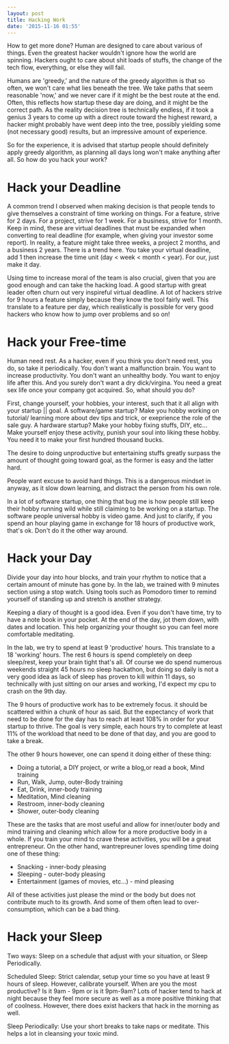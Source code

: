 ```yaml
---
layout: post
title: Hacking Work
date: '2015-11-16 01:55'
---
```


How to get more done? Human are designed to care about various of things. Even the greatest hacker wouldn't ignore how the world are spinning. Hackers ought to care about shit loads of stuffs, the change of the tech flow, everything, or else they will fail.

Humans are 'greedy,' and the nature of the greedy algorithm is that so often, we won't care what lies beneath the tree. We take paths that seem reasonable 'now,' and we never care if it might be the best route at the end. Often, this reflects how startup these day are doing, and it might be the correct path. As the reality decision tree is technically endless, if it took a genius 3 years to come up with a direct route toward the highest reward, a hacker might probably have went deep into the tree, possibly yielding some (not necessary good) results, but an impressive amount of experience.

So for the experience, it is advised that startup people should definitely apply greedy algorithm, as planning all days long won't make anything after all. So how do you hack your work?

# Hack your Deadline

A common trend I observed when making decision is that people tends to give themselves a constraint of time working on things. For a feature, strive for 2 days. For a project, strive for 1 week. For a business, strive for 1 month. Keep in mind, these are virtual deadlines that must be expanded when converting to real deadline (for example, when giving your investor some report). In reality, a feature might take three weeks, a project 2 months, and a business 2 years. There is a trend here. You take your virtual deadline, add 1 then increase the time unit (day < week < month < year). For our, just make it day.

Using time to increase moral of the team is also crucial, given that you are good enough and can take the hacking load. A good startup with great leader often churn out very inspireful virtual deadline. A lot of hackers strive for 9 hours a feature simply because they know the tool fairly well. This translate to a feature per day, which realistically is possible for very good hackers who know how to jump over problems and so on!

# Hack your Free-time

Human need rest. As a hacker, even if you think you don't need rest, you do, so take it periodically. You don't want a malfunction brain. You want to increase productivity. You don't want an unhealthy body. You want to enjoy life after this. And you surely don't want a dry dick/virgina. You need a great sex life once your company got acquired. So, what should you do?

First, change yourself, your hobbies, your interest, such that it all align with your startup || goal. A software/game startup? Make you hobby working on tutorial/ learning more about dev tips and trick, or exeprience the role of the sale guy. A hardware startup? Make your hobby fixing stuffs, DIY, etc... Make yourself enjoy these activity, punish your soul into liking these hobby. You need it to make your first hundred thousand bucks.

The desire to doing unproductive but entertaining stuffs greatly surpass the amount of thought going toward goal, as the former is easy and the latter hard.

People want excuse to avoid hard things. This is a dangerous mindset in anyway, as it slow down learning, and distract the person from his own role.

In a lot of software startup, one thing that bug me is how people still keep their hobby running wild while still claiming to be working on a startup. The software people universal hobby is video game. And just to clarify, if you spend an hour playing game in exchange for 18 hours of productive work, that's ok. Don't do it the other way around.

# Hack your Day

Divide your day into hour blocks, and train your rhythm to notice that a certain amount of minute has gone by. In the lab, we trained with 9 minutes section using a stop watch. Using tools such as Pomodoro timer to remind yourself of standing up and stretch is another strategy.

Keeping a diary of thought is a good idea. Even if you don't have time, try to have a note book in your pocket. At the end of the day, jot them down, with dates and location. This help organizing your thought so you can feel more comfortable meditating.

In the lab, we try to spend at least 9 'productive' hours. This translate to a 18 'working' hours. The rest 6 hours is spend completely on deep sleep/rest, keep your brain tight that's all. Of course we do spend numerous weekends straight 45 hours no sleep hackathon, but doing so daily is not a very good idea as lack of sleep has proven to kill within 11 days, so technically with just sitting on our arses and working, I'd expect my cpu to crash on the 9th day.

The 9 hours of productive work has to be extremely focus.  it should be scattered within a chunk of hour as said. But the expectancy of work that need to be done for the day has to reach at least 108% in order for your startup to thrive. The goal is very simple, each hours try to complete at least 11% of the workload that need to be done of that day, and you are good to take a break.

The other 9 hours however, one can spend it doing either of these thing:

+ Doing a tutorial, a DIY project, or write a blog,or read a book, Mind training
+ Run, Walk, Jump, outer-Body training
+ Eat, Drink, inner-body training
+ Meditation, Mind cleaning
+ Restroom, inner-body cleaning
+ Shower, outer-body cleaning

These are the tasks that are most useful and allow for inner/outer body and mind training and cleaning which allow for a more productive body in a whole. If you train your mind to crave these activities, you will be a great entrepreneur. On the other hand, wantrepreuner loves spending time doing one of these thing:

+ Snacking - inner-body pleasing
+ Sleeping - outer-body pleasing
+ Entertainment (games of movies, etc...) - mind pleasing

All of these activities just please the mind or the body but does not contribute much to its growth. And some of them often lead to over-consumption, which can be a bad thing.

# Hack your Sleep

Two ways: Sleep on a schedule that adjust with your situation, or Sleep Periodically.

Scheduled Sleep: Strict calendar, setup your time so you have at least 9 hours of sleep. However, calibrate yourself. When are you the most productive? Is it 9am - 9pm or is it 9pm-9am? Lots of hacker tend to hack at night because they feel more secure as well as a more positive thinking that of coolness. However, there does exist hackers that hack in the morning as well.

Sleep Periodically: Use your short breaks to take naps or meditate. This helps a lot in cleansing your toxic mind.
